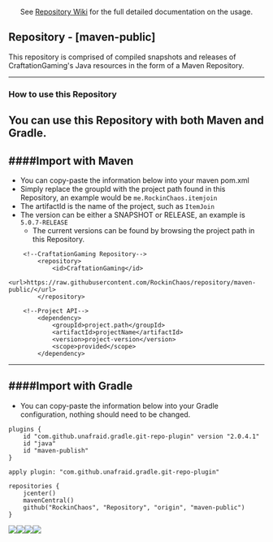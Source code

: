 <p align="center">
 See <a href="https://github.com/RockinChaos/Repository/wiki">Repository Wiki</a> for the full detailed documentation on the usage.<br>
</p>

## Repository - [maven-public]
This repository is comprised of compiled snapshots and releases of CraftationGaming's Java resources in the form of a Maven Repository.

-----
### How to use this Repository
You can use this Repository with both Maven and Gradle.
----

####Import with Maven
----
* You can copy-paste the information below into your maven pom.xml
* Simply replace the groupId with the project path found in this Repository, an example would be `me.RockinChaos.itemjoin`
* The artifactId is the name of the project, such as `ItemJoin`
* The version can be either a SNAPSHOT or RELEASE, an example is `5.0.7-RELEASE`
  * The current versions can be found by browsing the project path in this Repository.
```
    <!--CraftationGaming Repository-->
        <repository>
            <id>CraftationGaming</id>
            <url>https://raw.githubusercontent.com/RockinChaos/repository/maven-public/</url>
        </repository>

    <!--Project API-->
        <dependency>
            <groupId>project.path</groupId>
            <artifactId>projectName</artifactId>
            <version>project-version</version>
            <scope>provided</scope>
        </dependency>
```
----

####Import with Gradle
----
* You can copy-paste the information below into your Gradle configuration, nothing should need to be changed.
```
plugins {
    id "com.github.unafraid.gradle.git-repo-plugin" version "2.0.4.1"
    id "java"
    id "maven-publish"
}

apply plugin: "com.github.unafraid.gradle.git-repo-plugin"

repositories {
    jcenter()
    mavenCentral()
    github("RockinChaos", "Repository", "origin", "maven-public")
}
```

![](https://i.imgur.com/vFllc29.png)![](https://i.imgur.com/vFllc29.png)[<img src="https://i.imgur.com/WR5dVKN.png">](https://discord.gg/D5FnJ7C)[<img src="https://i.imgur.com/2YBE4mr.png">](http://ci.craftationgaming.com/)
